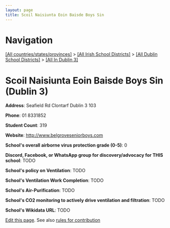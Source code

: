 ```yaml
---
layout: page
title: Scoil Naisiunta Eoin Baisde Boys Sin
---
```

# Navigation

[[All countries/states/provinces]](../../../..) > [[All Irish School Districts]](../../..) > [[All Dublin School Districts]](../..) > [[All In Dublin 3]](..)

# Scoil Naisiunta Eoin Baisde Boys Sin (Dublin 3)

**Address**: Seafield Rd Clontarf Dublin 3 103

**Phone**: 01 8331852

**Student Count**: 319

**Website**: <http://www.belgroveseniorboys.com>

**School's overall airborne virus protection grade (0-5)**: 0

**Discord, Facebook, or WhatsApp group for discovery/advocacy for THIS school**: TODO

**School's policy on Ventilation**: TODO

**School's Ventilation Work Completion**: TODO

**School's Air-Purification**: TODO

**School's CO2 monitoring to actively drive ventilation and filtration**: TODO

**School's Wikidata URL**: TODO


[Edit this page](https://github.com/ventilate-schools/Ireland/edit/main/./Dublin_3/Scoil_Naisiunta_Eoin_Baisde_Boys_Sin.md). See also [rules for contribution](../../../contribution-rules/)